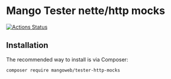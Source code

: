 Mango Tester nette/http mocks
======
[![Actions Status](https://badgen.net/github/checks/mangoweb-backend/tester-http-mocks/master?cache=300)](https://github.com/mangoweb-backend/tester-http-mocks/actions)


Installation
----

The recommended way to install is via Composer:

```
composer require mangoweb/tester-http-mocks
```
